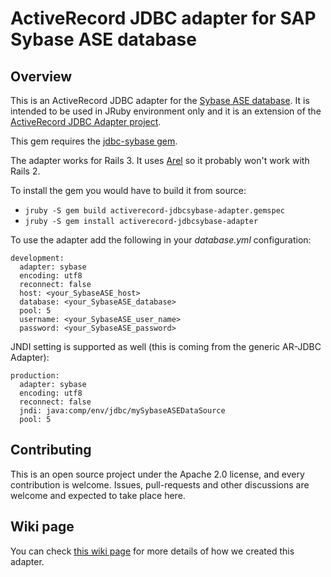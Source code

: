 # ActiveRecord JDBC adapter for SAP Sybase ASE database

## Overview

This is an ActiveRecord JDBC adapter for the [Sybase ASE database](http://www.sybase.com/products/databasemanagement/adaptiveserverenterprise). It is intended to be used in JRuby environment
only and it is an extension of the [ActiveRecord JDBC Adapter project](https://github.com/jruby/activerecord-jdbc-adapter).

This gem requires the [jdbc-sybase gem](https://github.com/SAP/cloud-jdbc-sybase-gem).

The adapter works for Rails 3. It uses [Arel](https://github.com/rails/arel) so it probably won't work with Rails 2.

To install the gem you would have to build it from source:

* `jruby -S gem build activerecord-jdbcsybase-adapter.gemspec`
* `jruby -S gem install activerecord-jdbcsybase-adapter`

	
To use the adapter add the following in your *database.yml* configuration:

    development:
	  adapter: sybase
	  encoding: utf8
	  reconnect: false
	  host: <your_SybaseASE_host>
	  database: <your_SybaseASE_database>
	  pool: 5
	  username: <your_SybaseASE_user_name>
	  password: <your_SybaseASE_password>
	  
JNDI setting is supported as well (this is coming from the generic AR-JDBC Adapter):

    production:
	  adapter: sybase
	  encoding: utf8
	  reconnect: false
	  jndi: java:comp/env/jdbc/mySybaseASEDataSource
	  pool: 5
	  
  

## Contributing

This is an open source project under the Apache 2.0 license, and every contribution is welcome. Issues, pull-requests and other discussions are welcome and expected to take place here. 

## Wiki page

You can check [this wiki page](https://github.com/sap/cloud-activerecord-maxdb-adapter/wiki/Creating-ActiveRecord-JDBC-adapters) for more details of how we created this adapter.

